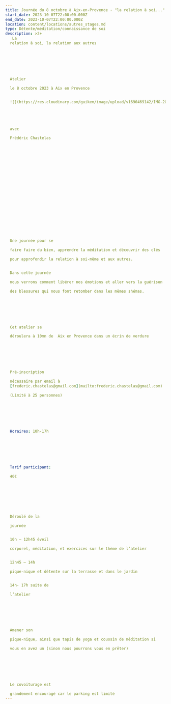 ```yaml
---
title: Journée du 8 octobre à Aix-en-Provence - "la relation à soi..."
start_date: 2023-10-07T22:00:00.000Z
end_date: 2023-10-07T22:00:00.000Z
location: content/locations/autres_stages.md
type: Détente/méditation/connaissance de soi
description: >2+
   La
  relation à soi, la relation aux autres







  Atelier

  le 8 octobre 2023 à Aix en Provence 


  ![](https://res.cloudinary.com/guikem/image/upload/v1690469142/IMG-20230724-WA0016_gba2km.jpg)





  avec

  Frédéric Chastelas






















  Une journée pour se

  faire faire du bien, apprendre la méditation et découvrir des clés

  pour approfondir la relation à soi-même et aux autres.


  Dans cette journée

  nous verrons comment libérer nos émotions et aller vers la guérison

  des blessures qui nous font retomber dans les mêmes shémas.







  Cet atelier se

  déroulera à 10mn de  Aix en Provence dans un écrin de verdure







  Pré-inscription

  nécessaire par email à
  [frederic.chastelas@gmail.com](mailto:frederic.chastelas@gmail.com)

  (Limité à 25 personnes)







  Horaires: 10h-17h







  Tarif participant:

  40€   








  Déroulé de la

  journée


  10h – 12h45 éveil

  corporel, méditation, et exercices sur le thème de l’atelier


  12h45 – 14h

  pique-nique et détente sur la terrasse et dans le jardin


  14h- 17h suite de

  l’atelier







  Amener son

  pique-nique, ainsi que tapis de yoga et coussin de méditation si

  vous en avez un (sinon nous pourrons vous en prêter)







  Le covoiturage est

  grandement encouragé car le parking est limité
---
```


